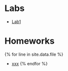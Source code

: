 # Labs
* [Lab1](https://github.com/mim-uw/rl-2023-24/blob/main/docs/RL_Lab_1_dynamic_programming_student_version.ipynb)


# Homeworks

{% for line in site.data.file %}
* [xxx]({{line.a}})
{% endfor %}
